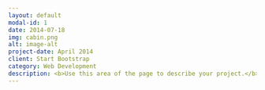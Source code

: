```yaml
---
layout: default
modal-id: 1
date: 2014-07-18
img: cabin.png
alt: image-alt
project-date: April 2014
client: Start Bootstrap
category: Web Development
description: <b>Use this area of the page to describe your project.</b>  AS&colon; Do not lecture me, Obi Wan. I see through the lies of the Jedi. I do not fear the dark side as you do. I have brought peace, justice and freedom to my new empire.<br>  OWK Your new empire? Anakin, my alligiance is to the republic. To democracy!  &nbsp; &nbsp;AS If you're not with me, then you're my enemy.  &#13;&#10;OWK Only a Sith deals with absolutes. I'll do what I must.  AS You will try...  ipsum dolor sit amet, consectetur adipisicing elit. Mollitia neque assumenda ipsam nihil, molestias magnam, recusandae quos quis inventore quisquam velit asperiores, <br><br>vitae? Reprehenderit soluta, eos quod consequuntur itaque. Nam.
---
```

